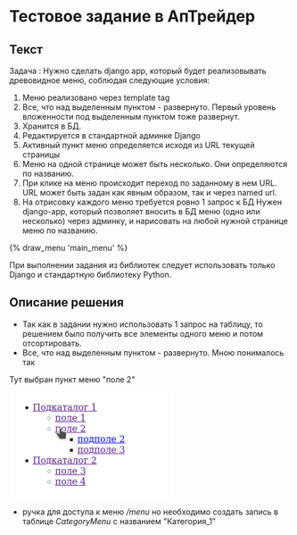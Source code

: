 # Тестовое задание в АпТрейдер
## Текст
Задача :
Нужно сделать django app, который будет реализовывать древовидное меню, соблюдая следующие условия:
1) Меню реализовано через template tag
2) Все, что над выделенным пунктом - развернуто. Первый уровень вложенности под выделенным пунктом тоже развернут.
3) Хранится в БД.
4) Редактируется в стандартной админке Django
5) Активный пункт меню определяется исходя из URL текущей страницы
6) Меню на одной странице может быть несколько. Они определяются по названию.
7) При клике на меню происходит переход по заданному в нем URL. URL может быть задан как явным образом, так и через named url.
8) На отрисовку каждого меню требуется ровно 1 запрос к БД
 Нужен django-app, который позволяет вносить в БД меню (одно или несколько) через админку, и нарисовать на любой нужной странице меню по названию.

{% draw_menu 'main_menu' %}

При выполнении задания из библиотек следует использовать только Django и стандартную библиотеку Python.

## Описание решения

* Так как в задании нужно использовать 1 запрос на таблицу, то решением было получить все элементы одного меню и потом отсортировать.
* Все, что над выделенным пунктом - развернуто. Мною понималось так

Тут выбран пункт меню "поле 2"

![Пример работы](images/img.png)

* ручка для доступа к меню _/menu_ но необходимо создать запись в таблице _CategoryMenu_ с названием "Категория_1"